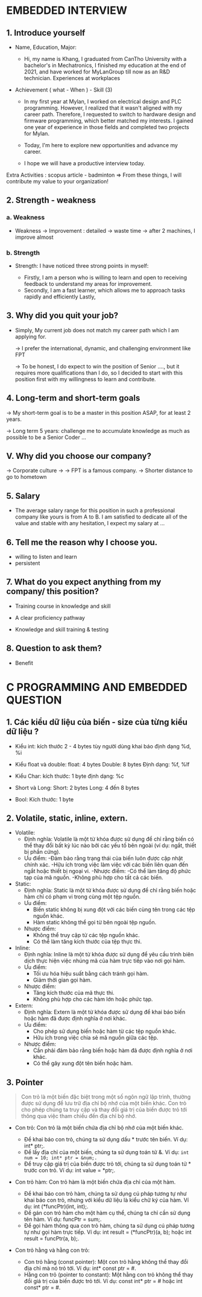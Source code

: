 # EMBEDDED INTERVIEW
## 1. Introduce yourself
- Name, Education, Major:

  - Hi, my name is Khang, I graduated from CanTho University with a bachelor's in Mechatronics, I finished my education at the end of 2021, and have worked for MyLanGroup till now as an R&D technician.
Experiences at workplaces

- Achievement ( what - When ) - Skill (3)

  - In my first year at Mylan, I worked on electrical design and PLC programming. However, I realized that it wasn't aligned with my career path. Therefore, I requested to switch to hardware design and firmware programming, which better matched my interests. I gained one year of experience in those fields and completed two projects for Mylan.
  
  - Today, I'm here to explore new opportunities and advance my career.

  - I hope we will have a productive interview today.
  
Extra Activities : scopus article - badminton 
=> From these things, I will contribute my value to your organization!
## 2. Strength - weakness
### a. Weakness
- Weakness -> Improvement : detailed -> waste time -> after 2 machines, I improve almost

### b. Strength

- Strength: I have noticed three strong points in myself:
  
  - Firstly, I am a person who is willing to learn and open to receiving feedback to understand my areas for improvement.
  - Secondly, I am a fast learner, which allows me to approach tasks rapidly and efficiently Lastly, 

## 3. Why did you quit your job?

- Simply, My current job does not match my career path which I am applying for.

  -> I prefer the international, dynamic, and challenging environment like FPT 

  -> To be honest, I do expect to win the position of Senior …., but it requires more qualifications than I do, so I decided to start with this position first with my willingness to learn and contribute. 

## 4. Long-term and short-term goals

  -> My short-term goal is to be a master in this position ASAP, for at least 2 years. 

  -> Long term 5 years: challenge me to accumulate knowledge as much as possible to  be a Senior Coder …
  
## V. Why did you choose our company? 

  -> Corporate culture -> 
  -> FPT is a famous company.
  -> Shorter distance to go to hometown

## 5. Salary 

- The average salary range for this position in such a professional company like yours  is from A to B. I am satisfied to dedicate all of the value and stable with any hesitation, I expect my salary at … 

## 6. Tell me the reason why I choose you.

- willing to listen and learn 
- persistent

## 7. What do you expect anything from my company/ this position?
- Training course in knowledge and skill 

- A clear proficiency pathway

- Knowledge and skill training & testing

## 8. Question to ask them? 
- Benefit


# C PROGRAMMING AND EMBEDDED QUESTION
## 1. Các kiểu dữ liệu của biến - size của từng kiểu dữ liệu ?
- Kiểu int:
kích thước 2 - 4 bytes tùy  người dùng khai báo
định dạng %d, %i

- Kiểu float và double:
float: 4 bytes
Double: 8 bytes
Định dạng: %f, %lf

- Kiểu Char:
kích thước: 1 byte
định dạng: %c

- Short và Long:
Short: 2 bytes
Long: 4 đến 8 bytes

- Bool:
Kích thước: 1 byte

## 2. Volatile, static, inline, extern.
- Volatile:
  - Định nghĩa: Volatile là một từ khóa được sử dụng để chỉ rằng biến có thể thay đổi bất kỳ lúc nào bởi các yếu tố bên ngoài (ví dụ: ngắt, thiết bị phần cứng).
  - Ưu điểm:
    -Đảm bảo rằng trạng thái của biến luôn được cập nhật chính xác.
    -Hữu ích trong việc làm việc với các biến liên quan đến ngắt hoặc thiết bị ngoại vi.
  -Nhược điểm:
    -Có thể làm tăng độ phức tạp của mã nguồn.
    -Không phù hợp cho tất cả các biến.
- Static:
  - Định nghĩa: Static là một từ khóa được sử dụng để chỉ rằng biến hoặc hàm chỉ có phạm vi trong cùng một tệp nguồn.
  - Ưu điểm:
    - Biến static không bị xung đột với các biến cùng tên trong các tệp nguồn khác.
    - Hàm static không thể gọi từ bên ngoài tệp nguồn.
  - Nhược điểm:
    - Không thể truy cập từ các tệp nguồn khác.
    - Có thể làm tăng kích thước của tệp thực thi.
- Inline:
  - Định nghĩa: Inline là một từ khóa được sử dụng để yêu cầu trình biên dịch thực hiện việc nhúng mã của hàm trực tiếp vào nơi gọi hàm.
  - Ưu điểm:
    - Tối ưu hóa hiệu suất bằng cách tránh gọi hàm.
    - Giảm thời gian gọi hàm.
  - Nhược điểm:
    - Tăng kích thước của mã thực thi.
    - Không phù hợp cho các hàm lớn hoặc phức tạp.
- Extern:
  - Định nghĩa: Extern là một từ khóa được sử dụng để khai báo biến hoặc hàm đã được định nghĩa ở nơi khác.
  - Ưu điểm:
    - Cho phép sử dụng biến hoặc hàm từ các tệp nguồn khác.
    - Hữu ích trong việc chia sẻ mã nguồn giữa các tệp.
  - Nhược điểm:
    - Cần phải đảm bảo rằng biến hoặc hàm đã được định nghĩa ở nơi khác.
    - Có thể gây xung đột tên biến hoặc hàm.
## 3. Pointer
> Con trỏ là một biến đặc biệt trong một số ngôn ngữ lập trình, thường được sử dụng để lưu trữ địa chỉ bộ nhớ của một biến khác. Con trỏ cho phép chúng ta truy cập và thay đổi giá trị của biến được trỏ tới thông qua việc tham chiếu đến địa chỉ bộ nhớ.

- Con trỏ: Con trỏ là một biến chứa địa chỉ bộ nhớ của một biến khác.
  - Để khai báo con trỏ, chúng ta sử dụng dấu * trước tên biến. Ví dụ: int* ptr;.
  - Để lấy địa chỉ của một biến, chúng ta sử dụng toán tử &. Ví dụ:
    ```int num = 10; int* ptr = &num;.```
  - Để truy cập giá trị của biến được trỏ tới, chúng ta sử dụng toán tử * trước con trỏ. Ví dụ: int value = *ptr;.

- Con trỏ hàm: Con trỏ hàm là một biến chứa địa chỉ của một hàm.
  - Để khai báo con trỏ hàm, chúng ta sử dụng cú pháp tương tự như khai báo con trỏ, nhưng với kiểu dữ liệu là kiểu chữ ký của hàm. Ví dụ: int (*funcPtr)(int, int);.
  - Để gán con trỏ hàm cho một hàm cụ thể, chúng ta chỉ cần sử dụng tên hàm. Ví dụ: funcPtr = sum;.
  - Để gọi hàm thông qua con trỏ hàm, chúng ta sử dụng cú pháp tương tự như gọi hàm trực tiếp. Ví dụ: int result = (*funcPtr)(a, b); hoặc int result = funcPtr(a, b);.

- Con trỏ hằng và hằng con trỏ:
  - Con trỏ hằng (const pointer): Một con trỏ hằng không thể thay đổi địa chỉ mà nó trỏ tới. Ví dụ: int* const ptr = &num;.
  - Hằng con trỏ (pointer to constant): Một hằng con trỏ không thể thay đổi giá trị của biến được trỏ tới. Ví dụ: const int* ptr = &num; hoặc int const* ptr = &num;.
